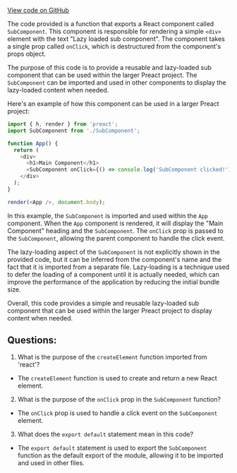 [View code on GitHub](https://github.com/preactjs/preact/demo/nested-suspense/subcomponent.jsx)

The code provided is a function that exports a React component called `SubComponent`. This component is responsible for rendering a simple `<div>` element with the text "Lazy loaded sub component". The component takes a single prop called `onClick`, which is destructured from the component's props object.

The purpose of this code is to provide a reusable and lazy-loaded sub component that can be used within the larger Preact project. The `SubComponent` can be imported and used in other components to display the lazy-loaded content when needed.

Here's an example of how this component can be used in a larger Preact project:

```javascript
import { h, render } from 'preact';
import SubComponent from './SubComponent';

function App() {
  return (
    <div>
      <h1>Main Component</h1>
      <SubComponent onClick={() => console.log('SubComponent clicked!')} />
    </div>
  );
}

render(<App />, document.body);
```

In this example, the `SubComponent` is imported and used within the `App` component. When the `App` component is rendered, it will display the "Main Component" heading and the `SubComponent`. The `onClick` prop is passed to the `SubComponent`, allowing the parent component to handle the click event.

The lazy-loading aspect of the `SubComponent` is not explicitly shown in the provided code, but it can be inferred from the component's name and the fact that it is imported from a separate file. Lazy-loading is a technique used to defer the loading of a component until it is actually needed, which can improve the performance of the application by reducing the initial bundle size.

Overall, this code provides a simple and reusable lazy-loaded sub component that can be used within the larger Preact project to display content when needed.
## Questions: 
 1. What is the purpose of the `createElement` function imported from 'react'?
- The `createElement` function is used to create and return a new React element.

2. What is the purpose of the `onClick` prop in the `SubComponent` function?
- The `onClick` prop is used to handle a click event on the `SubComponent` element.

3. What does the `export default` statement mean in this code?
- The `export default` statement is used to export the `SubComponent` function as the default export of the module, allowing it to be imported and used in other files.